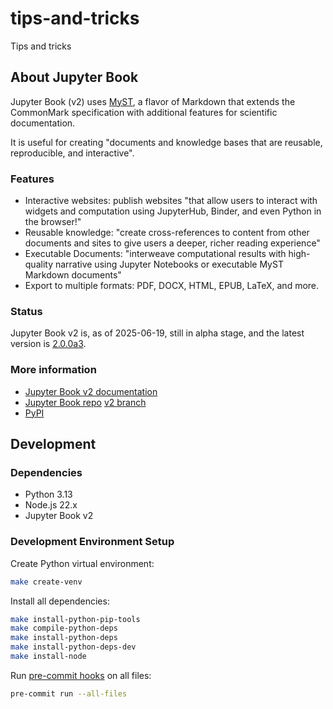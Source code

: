 # tips-and-tricks

Tips and tricks

## About Jupyter Book

Jupyter Book (v2) uses [MyST](https://mystmd.org/spec), a flavor of Markdown that extends the
CommonMark specification with additional features for scientific documentation.

It is useful for creating "documents and knowledge bases that are reusable, reproducible,
and interactive".

### Features

- Interactive websites: publish websites "that allow users to interact with widgets and
  computation using JupyterHub, Binder, and even Python in the browser!"
- Reusable knowledge: "create cross-references to content from other documents and sites
  to give users a deeper, richer reading experience"
- Executable Documents: "interweave computational results with high-quality narrative using
  Jupyter Notebooks or executable MyST Markdown documents"
- Export to multiple formats: PDF, DOCX, HTML, EPUB, LaTeX, and more.

### Status

Jupyter Book v2 is, as of 2025-06-19, still in alpha stage, and the latest version is
[2.0.0a3](https://pypi.org/project/jupyter-book/2.0.0a3/).

### More information

- [Jupyter Book v2 documentation](https://next.jupyterbook.org/)
- [Jupyter Book repo](https://github.com/jupyter-book/jupyter-book)
  [v2 branch](https://github.com/jupyter-book/jupyter-book/tree/next)
- [PyPI](https://pypi.org/project/jupyter-book/)

## Development

### Dependencies

- Python 3.13
- Node.js 22.x
- Jupyter Book v2

### Development Environment Setup

Create Python virtual environment:

```sh
make create-venv
```

Install all dependencies:

```sh
make install-python-pip-tools
make compile-python-deps
make install-python-deps
make install-python-deps-dev
make install-node
```

Run [pre-commit hooks](https://pre-commit.com/) on all files:

```sh
pre-commit run --all-files
```
